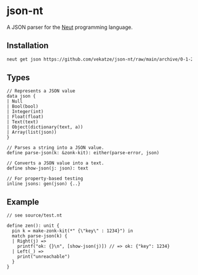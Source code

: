 # json-nt

A JSON parser for the [Neut](https://vekatze.github.io/neut/) programming language.

## Installation

```sh
neut get json https://github.com/vekatze/json-nt/raw/main/archive/0-1-28.tar.zst
```

## Types

```neut
// Represents a JSON value
data json {
| Null
| Bool(bool)
| Integer(int)
| Float(float)
| Text(text)
| Object(dictionary(text, a))
| Array(list(json))
}

// Parses a string into a JSON value.
define parse-json(k: &zonk-kit): either(parse-error, json)

// Converts a JSON value into a text.
define show-json(j: json): text

// For property-based testing
inline jsons: gen(json) {..}
```

## Example

```neut
// see source/test.nt

define zen(): unit {
  pin k = make-zonk-kit(*" {\"key\" : 1234}") in
  match parse-json(k) {
  | Right(j) =>
    printf("ok: {}\n", [show-json(j)]) // => ok: {"key": 1234}
  | Left(_) =>
    print("unreachable")
  }
}
```
